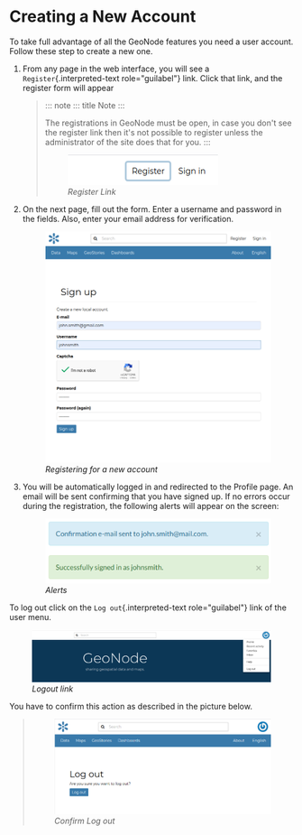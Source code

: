 # Creating a New Account

To take full advantage of all the GeoNode features you need a user account. Follow these step to create a new one.

1.  From any page in the web interface, you will see a `Register`{.interpreted-text role="guilabel"} link. Click that link, and the register form will appear

    > ::: note
    > ::: title
    > Note
    > :::
    >
    > The registrations in GeoNode must be open, in case you don\'t see the register link then it\'s not possible to register unless the administrator of the site does that for you.
    > :::
    >
    > <figure>
    > <img src="img/register_button.png" class="align-center" alt="img/register_button.png" />
    > <figcaption><em>Register Link</em></figcaption>
    > </figure>

2.  On the next page, fill out the form. Enter a username and password in the fields. Also, enter your email address for verification.

    <figure>
    <img src="img/register_form.png" class="align-center" alt="img/register_form.png" />
    <figcaption><em>Registering for a new account</em></figcaption>
    </figure>

3.  You will be automatically logged in and redirected to the Profile page. An email will be sent confirming that you have signed up. If no errors occur during the registration, the following alerts will appear on the screen:

    <figure>
    <img src="img/register_alerts.png" class="align-center" alt="img/register_alerts.png" />
    <figcaption><em>Alerts</em></figcaption>
    </figure>

To log out click on the `Log out`{.interpreted-text role="guilabel"} link of the user menu.

<figure>
<img src="img/logout_link.png" class="align-center" alt="img/logout_link.png" />
<figcaption><em>Logout link</em></figcaption>
</figure>

You have to confirm this action as described in the picture below.

> <figure>
> <img src="img/confirm_logout.png" class="align-center" alt="img/confirm_logout.png" />
> <figcaption><em>Confirm Log out</em></figcaption>
> </figure>
